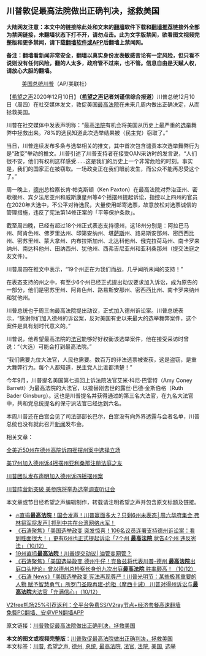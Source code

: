  <h2>川普敦促最高法院做出正确判决，拯救美国</h2> <p class="notice"><b>大陆网友注意：本文中的链接除此处和文末的<a href="https://github.com/bannedbook/fanqiang" >翻墙</a>软件下载和<a href="https://github.com/killgcd/justmysocks/blob/master/README.md">翻墙推荐</a>链接外全部为禁网链接，未翻墙状态下打不开，请勿点击。此为文字版禁闻，欲看图文视频完整版和更多禁闻，请下载<a href="https://github.com/bannedbook/fanqiang">翻墙软件或APP</a>后翻墙上禁闻网。</p><p>备注：翻墙看新闻非常安全，翻墙以真实身份发表敏感言论有一定风险，但只看不说则没有任何风险，翻的人太多，政府管不过来，也不管。信息自由是天赋人权，请放心大胆的翻墙。</b></p>  <div class="entry"> <figure><figcaption><a href="https://www.bannedbook.org/bnews/tag/%e7%be%8e%e5%9b%bd/" class="st_tag internal_tag" rel="tag" title="标签 美国 下的日志">美国</a><a href="https://www.bannedbook.org/bnews/tag/%e6%80%bb%e7%bb%9f/" class="st_tag internal_tag" rel="tag" title="标签 总统 下的日志">总统</a><a href="https://www.bannedbook.org/bnews/tag/%e5%b7%9d%e6%99%ae/" class="st_tag internal_tag" rel="tag" title="标签 川普 下的日志">川普</a>（AP/美联社）</figcaption></figure> <p>【<span class='wp_keywordlink_affiliate'><a href="https://www.soundofhope.org" title="希望之声" target="_blank">希望之声</a></span>2020年12月10日】<strong>（<a href="https://www.bannedbook.org/bnews/tag/%e5%b8%8c%e6%9c%9b%e4%b9%8b%e5%a3%b0/" class="st_tag internal_tag" rel="tag" title="标签 希望之声 下的日志">希望之声</a>记者刘谨信综合报道）</strong>川普总统12月10日（周四）在社交媒体发文，敦促美国<a href="https://www.bannedbook.org/bnews/tag/%e6%9c%80%e9%ab%98%e6%b3%95%e9%99%a2/" class="st_tag internal_tag" rel="tag" title="标签 最高法院 下的日志">最高法院</a>在未来几周内做出正确决定，从而拯救美国。</p> <p>川普在社交媒体中发表声明称：“最高<a href="https://www.bannedbook.org/bnews/tag/%e6%b3%95%e9%99%a2/" class="st_tag internal_tag" rel="tag" title="标签 法院 下的日志">法院</a>有机会将美国从历史上最严重的<a href="https://www.bannedbook.org/bnews/tag/%e9%80%89%e4%b8%be/" class="st_tag internal_tag" rel="tag" title="标签 选举 下的日志">选举</a>舞弊中拯救出来。78%的选民知道此次选举结果被（民主党）窃取了。”</p> <p>当日，川普连续发布多条与选举相关的推文，其中首次包含谴责本次选举舞弊行为是“政变”举动的推文。川普引述了川普支持者在接受OAN采访时的发言说，“人们很不安，他们有权利这样感受&#8230;&#8230;这是我们的历史上一个非常危险的时刻。事实是，我们的国家正在被窃取。一场政变正在我们眼前发生，而公众不能再忍受这个了。”</p> <p>周一晚上，<a href="https://www.bannedbook.org/bnews/tag/%e5%be%b7%e5%b7%9e/" class="st_tag internal_tag" rel="tag" title="标签 德州 下的日志">德州</a>总检察长肯·帕克斯顿（Ken Paxton）在最高法院对乔治亚州、密歇根州、宾夕法尼亚州和威斯康星州等4个摇摆州提起诉讼，指控以上四州的官员在2020年大选中，不公平对待选民，大量使用邮寄选票，故意放松对选票诚信的管理措施，违反了宪法第14修正案的「平等保护条款」。</p>  <p>截至周四晚，已经有超过18个州正式表态支持德州，这18州分别是：阿拉巴马州、阿肯色州、佛罗里达州、印第安纳州、堪<span class='wp_keywordlink'><a href="https://www.bannedbook.org/forum5/topic42.html" title="萨斯、诚信与自救" target="_blank">萨斯</a></span>州、路易斯安那州、密西西比州、密苏里州、蒙大拿州、内布拉斯加州、北达科他州、俄克拉荷马州、南卡罗来纳州、南达科他州、田纳西州、犹他州、西弗吉尼亚州和亚利桑那州（提交法庭之友文件）。</p> <p>川普周四在推文中表示，“19个州正在为我们而战，几乎闻所未闻的支持！” </p> <p>在表态支持的州之中，有至少6个州已经正式提出动议要求加入诉讼，成为原告的一部分，他们是密苏里州、阿肯色州、路易斯安那州、密西西比州、南卡罗来纳州和犹他州。</p> <p>川普总统也于周三向最高法院提出动议，正式加入德州诉讼案。川普总统表示，“感谢你们加入德州的诉讼案，反对美国有史以来最大的选举舞弊案件，这个案件是具有划时代意义的。”</p>  <p>川普说，他希望最高法院的<a href="https://www.bannedbook.org/bnews/tag/%E6%B3%95%E5%AE%98/" class="st_tag internal_tag" rel="tag" title="标签 法官 下的日志">法官</a>能够好好权衡该选举案件，他在接受采访时曾说：“（大选）可能会打到最高法院。”</p> <p>“我们需要九位大法官，人民也需要。数百万的非法选票被查获，这是盗窃，是重大舞弊行为。每个人都知道，民主党人比谁都清楚！”</p> <p>今年9月，川普提名美国第七巡回上诉法院法官艾米‧科尼‧巴雷特（Amy Coney Barrett）为最高法院的大法官，以接替刚去世的露丝‧巴德‧金斯伯格（Ruth Bader Ginsburg）。这也是川普提名并获得通过的第三名大法官，在九名大法官中，共和党总统提名的保守派法官已经达到六名。</p> <p>本周川普还在白宫会见了司法部部长巴尔，白宫没有向外界透露与会者名单，川普总统也没有就此召开<span class='wp_keywordlink_affiliate'><a href="https://www.bannedbook.org/" title="新闻">新闻</a></span>发布会。</p>  <p>相关文章：</p> <p><a href="https://www.soundofhope.org/post/452455">全美近50州在德州高院诉四摇摆州案中选择立场</a></p> <p><a data-ctorig="https://www.soundofhope.org/post/452053" data-cturl="https://www.google.com/url?client=internal-element-cse&amp;cx=007749283119516952101:0iwnfnkwnek&amp;q=https://www.soundofhope.org/post/452053&amp;sa=U&amp;ved=2ahUKEwjWjfWB5sTtAhWZHzQIHTi5AWMQFjAAegQIABAC&amp;usg=AOvVaw3BYs0Lg0BMfiz5zq2b3-aL" href="https://www.google.com/url?client=internal-element-cse&amp;cx=007749283119516952101:0iwnfnkwnek&amp;q=https://www.soundofhope.org/post/452053&amp;sa=U&amp;ved=2ahUKEwjWjfWB5sTtAhWZHzQIHTi5AWMQFjAAegQIABAC&amp;usg=AOvVaw3BYs0Lg0BMfiz5zq2b3-aL" target="_blank">美17州加入德州诉4摇摆州亚利桑那注册法庭之友</a></p> <p><a data-ctorig="https://www.soundofhope.org/post/452065" data-cturl="https://www.google.com/url?client=internal-element-cse&amp;cx=007749283119516952101:0iwnfnkwnek&amp;q=https://www.soundofhope.org/post/452065&amp;sa=U&amp;ved=2ahUKEwiT9dKU5sTtAhWzHzQIHc-YC2Q4ChAWMAF6BAgHEAI&amp;usg=AOvVaw3ylIezJLi1aXALNToMZNLZ" href="https://www.soundofhope.org/post/452065" target="_blank">川普团队发布声明加入德州诉四摇摆州案</a></p>  <p><a href="https://www.soundofhope.org/post/452353">川普阵营新突破 美参院将举办选举调查听证会</a></p> <p>本文章或节目经希望之声编辑制作，转载请注明希望之声并包含原文标题及链接。</p> <ul class='op-related-articles' title='相关阅读'> <li><a href='https://www.bannedbook.org/bnews/bannedvideo/20201211/1445781.html' target='_blank'>🔥直捣<b>最高法院</b>！国会发声！川普赢面多大？只剩6州未表态│周六华府集会 弗林将军将发声│抓到中共在台湾网络水军！</a></li> <li><a href='https://www.bannedbook.org/bnews/bannedvideo/20201211/1445749.html' target='_blank'>《石涛聚焦》「美国选举政变 突发惊喜！106名议员连署支持德州诉讼案：看到胜面很大！」更有6州也正式提起诉讼「7个州 <b>最高法院</b> 状告4个州 违反宪法」（10/12）</a></li> <li><a href='https://www.bannedbook.org/bnews/taiwannews/20201211/1445729.html' target='_blank'>19州直捣<b>最高法院</b>！川普提交动议│油管变网管？</a></li> <li><a href='https://www.bannedbook.org/bnews/bannedvideo/20201211/1445524.html' target='_blank'>《石涛聚焦》「美国选举政变 德州牛仔！克鲁兹将代表川普-德州 <b>最高法院</b>出庭口头辩论」曾以德州总检察长身份九次出庭<b>最高法院</b> 胜率颇高！（10/12）</a></li> <li><a href='https://www.bannedbook.org/bnews/bannedvideo/20201211/1445521.html' target='_blank'>《石涛 News》「美国选举政变 宪法再现尊严！川普光明节：某些极其重要的人物 赋予智慧勇气」所罗门圣殿再建-约柜（摩西十诫） 川普对得州诉讼与<b>最高法院</b>大法官「充满信心」（10/12）</a></li> </ul> <p class="texttj"> <a href="https://github.com/bannedbook/fanqiang/wiki/V2ray%E6%9C%BA%E5%9C%BA" target="_blank">V2free机场25%引荐返利：全平台免费SS/V2ray节点+经济套餐高速翻墙</a><br/> <a href="https://github.com/bannedbook/fanqiang/wiki/%E7%A6%81%E9%97%BB%E7%BD%91%E5%AE%89%E5%8D%93%E7%BF%BB%E5%A2%99%E6%96%B0%E9%97%BBAPP" target="_blank">免费PC翻墙、安卓VPN翻墙APP</a></p><p>原文链接：<a class="src_link"  href="https://www.soundofhope.org/post/452527" target="_blank">川普敦促最高法院做出正确判决，拯救美国</a></p><a name='sharetosocial'></a>       <div><b>本文的图文或视频完整版</b>：<a href='https://www.bannedbook.org/bnews/comments/20201211/1445788.html'>川普敦促最高法院做出正确判决，拯救美国</a></div>  </div><!--END ENTRY--> <div class="postfooter"> <div>本文标签：<a href="https://www.bannedbook.org/bnews/tag/%e5%b7%9d%e6%99%ae/" rel="tag">川普</a>, <a href="https://www.bannedbook.org/bnews/tag/%e5%b8%8c%e6%9c%9b%e4%b9%8b%e5%a3%b0/" rel="tag">希望之声</a>, <a href="https://www.bannedbook.org/bnews/tag/%e5%be%b7%e5%b7%9e/" rel="tag">德州</a>, <a href="https://www.bannedbook.org/bnews/tag/%e6%80%bb%e7%bb%9f/" rel="tag">总统</a>, <a href="https://www.bannedbook.org/bnews/tag/%e6%9c%80%e9%ab%98%e6%b3%95%e9%99%a2/" rel="tag">最高法院</a>, <a href="https://www.bannedbook.org/bnews/tag/%E6%B3%95%E5%AE%98/" rel="tag">法官</a>, <a href="https://www.bannedbook.org/bnews/tag/%e6%b3%95%e9%99%a2/" rel="tag">法院</a>, <a href="https://www.bannedbook.org/bnews/tag/%e7%be%8e%e5%9b%bd/" rel="tag">美国</a>, <a href="https://www.bannedbook.org/bnews/tag/%e9%80%89%e4%b8%be/" rel="tag">选举</a></div>  </div><!--END POSTFOOTER--> 